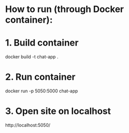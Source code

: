 # How to run (through Docker container):

# 1. Build container
docker build -t chat-app .

# 2. Run container
docker run -p 5050:5000 chat-app


# 3. Open site on localhost
http://localhost:5050/



